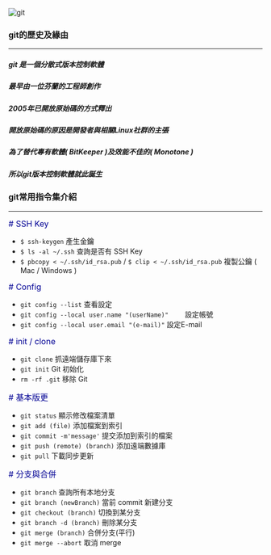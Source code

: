 ![git](https://i.imgur.com/1irVlrN.png)

### git的歷史及緣由

---

##### git   是一個分散式版本控制軟體
##### 最早由一位芬蘭的工程師創作
##### 2005年已開放原始碼的方式釋出
##### 開放原始碼的原因是開發者與相關Linux社群的主張
##### 為了替代專有軟體( BitKeeper )及效能不佳的( Monotone )
##### 所以git版本控制軟體就此誕生

### git常用指令集介紹

---

<font size="3" color="#000094"># SSH Key</font>
+ `$ ssh-keygen`
產生金鑰
+ `$ ls -al ~/.ssh`
查詢是否有 SSH Key
+ `$ pbcopy < ~/.ssh/id_rsa.pub` / `$ clip < ~/.ssh/id_rsa.pub`
複製公鑰 ( Mac / Windows )

<font size="3" color="#000094"># Config</font>
+ `git config --list`
查看設定	
+ `git config --local user.name "(userName)"	`
設定帳號
+ `git config --local user.email "(e-mail)"`
設定E-mail

<font size="3" color="#000094"># init / clone</font>
+ `git clone`
抓遠端儲存庫下來
+ `git init`
Git 初始化
+ `rm -rf .git`
移除 Git

<font size="3" color="#000094"># 基本版更</font>
+ `git status`
顯示修改檔案清單
+ `git add (file)`
添加檔案到索引
+ `git commit -m'message'`
提交添加到索引的檔案
+ `git push (remote) (branch)`
添加遠端數據庫
+ `git pull`
下載同步更新

<font size="3" color="#000094"># 分支與合併</font>
+ `git branch`
查詢所有本地分支
+ `git branch (newBranch)`
當前 commit 新建分支
+ `git checkout (branch)`
切換到某分支
+ `git branch -d (branch)`
刪除某分支
+ `git merge (branch)`
合併分支(平行)
+ `git merge --abort`
取消 merge